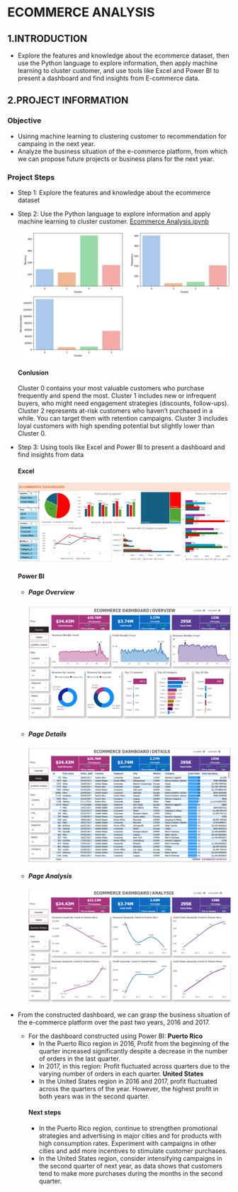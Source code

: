 # ECOMMERCE ANALYSIS
## 1.INTRODUCTION
- Explore the features and knowledge about the ecommerce dataset, then use the Python language to explore information, then apply machine learning to cluster customer, and use tools like Excel and Power BI to present a dashboard and find insights from E-commerce data.
## 2.PROJECT INFORMATION
### Objective
- Usinng machine learning to clustering customer to recommendation for campaing in the next year.
- Analyze the business situation of the e-commerce platform, from which we can propose future projects or business plans for the next year.
### Project Steps
- Step 1: Explore the features and knowledge about the ecommerce dataset
- Step 2: Use the Python language to explore information and apply machine learning to cluster customer.
  [Ecommerce Analysis.ipynb](https://github.com/PhungThien63f/Ecommerce/blob/main/Ecommerce.ipynb)
  
    ![markdown](https://github.com/PhungThien63f/Ecommerce/blob/main/cluster_customer.png)

  #### Conlusion
  Cluster 0 contains your most valuable customers who purchase frequently and spend the most.
  Cluster 1 includes new or infrequent buyers, who might need engagement strategies (discounts, follow-ups).
  Cluster 2 represents at-risk customers who haven’t purchased in a while. You can target them with retention campaigns.
  Cluster 3 includes loyal customers with high spending potential but slightly lower than Cluster 0.

- Step 3: Using tools like Excel and Power BI to present a dashboard and find insights from data
  
   #### Excel
    ![markdown](https://github.com/PhungThien63f/Ecommerce/blob/main/Excel.png)
    
   #### Power BI
  - ##### Page Overview
    ![markdown](https://github.com/PhungThien63f/Ecommerce/blob/main/Dash(1).png)
  - ##### Page Details
    ![markdown](https://github.com/PhungThien63f/Ecommerce/blob/main/Dash(2).png)
  - ##### Page Analysis
    ![markdown](https://github.com/PhungThien63f/Ecommerce/blob/main/Dash(3).png)
- From the constructed dashboard, we can grasp the business situation of the e-commerce platform over the past two years, 2016 and 2017.
  - For the dashboard constructed using Power BI:
    **Puerto Rico**
    - In the Puerto Rico region in 2016, Profit from the beginning of the quarter increased significantly despite a decrease in the number of orders in the last quarter.
    - In 2017, in this region: Profit fluctuated across quarters due to the varying number of orders in each quarter.
    **United States**
    - In the United States region in 2016 and 2017, profit fluctuated across the quarters of the year. However, the highest profit in both years was in the second quarter.
    #### Next steps
    - In the Puerto Rico region, continue to strengthen promotional strategies and advertising in major cities and for products with high consumption rates. Experiment with campaigns in other cities and add more incentives to stimulate customer purchases.
    - In the United States region, consider intensifying campaigns in the second quarter of next year, as data shows that customers tend to make more purchases during the months in the second quarter.


  
 
    
  
  
